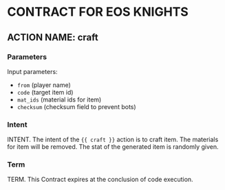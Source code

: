 # CONTRACT FOR EOS KNIGHTS

## ACTION NAME: craft

### Parameters
Input parameters:

* `from` (player name)
* `code` (target item id)
* `mat_ids` (material ids for item)
* `checksum` (checksum field to prevent bots)

### Intent
INTENT. The intent of the `{{ craft }}` action is to craft item. The materials for item will be removed. The stat of the generated item is randomly given.

### Term
TERM. This Contract expires at the conclusion of code execution.